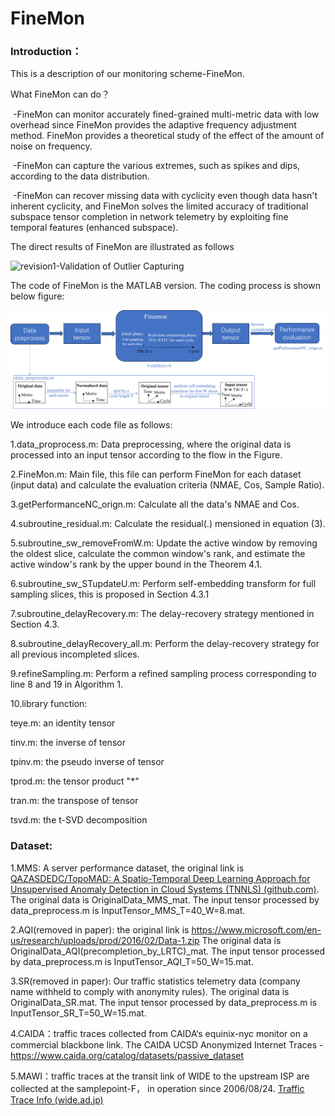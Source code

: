 # FineMon
### Introduction：

This is a description of our monitoring scheme-FineMon. 

What FineMon can do？

​	-FineMon can monitor accurately fined-grained multi-metric data with low overhead since FineMon provides the adaptive frequency adjustment method. FineMon provides a theoretical study of the effect of the amount of noise on frequency.

​	-FineMon can capture the various extremes, such as spikes and dips, according to the data distribution.

​	-FineMon can recover missing data with cyclicity even though data hasn't inherent cyclicity, and FineMon solves the limited accuracy of traditional subspace tensor completion in network telemetry by exploiting fine temporal features (enhanced subspace).

The direct results of FineMon are illustrated as follows

![revision1-Validation of Outlier Capturing](E:\workplace\matlab\multi-metric\current\FineMon_upload\finemon\revision1_Validation_of_Outlier_Capturing.png)

The code of FineMon is the MATLAB version.  The coding process is shown below figure:

![finemon_process](finemon_process.png)

We introduce each code file as follows:

1.data_proprocess.m:  Data preprocessing, where the original data is processed into an input tensor according to the flow in the Figure.

2.FineMon.m:  Main file, this file can perform FineMon for each dataset (input data) and calculate the evaluation criteria (NMAE, Cos, Sample Ratio).

3.getPerformanceNC_orign.m: Calculate all the data's NMAE and Cos.

4.subroutine_residual.m: Calculate the residual(.) mensioned in equation (3).

5.subroutine_sw_removeFromW.m: Update the active window by removing the oldest slice, calculate the common window's rank, and estimate the active window's rank by the upper bound in the Theorem 4.1.

6.subroutine_sw_STupdateU.m: Perform self-embedding transform for full sampling slices, this is proposed in Section 4.3.1

7.subroutine_delayRecovery.m: The delay-recovery strategy mentioned in Section 4.3.

8.subroutine_delayRecovery_all.m: Perform the delay-recovery strategy for all previous incompleted slices.

9.refineSampling.m: Perform a refined sampling process corresponding to line 8 and 19  in Algorithm 1.

10.library function:

teye.m:  an identity tensor

tinv.m: the inverse of tensor

tpinv.m: the pseudo inverse of tensor

tprod.m: the tensor product "*"

tran.m: the transpose of tensor

tsvd.m: the t-SVD decomposition

### Dataset:

1.MMS: A server performance dataset, the original link is [QAZASDEDC/TopoMAD: A Spatio-Temporal Deep Learning Approach for Unsupervised Anomaly Detection in Cloud Systems (TNNLS) (github.com)](https://github.com/QAZASDEDC/TopoMAD).   The original data is OriginalData_MMS_mat. The input tensor processed by data_preprocess.m is InputTensor_MMS_T=40_W=8.mat.

2.AQI(removed in paper):  the original link is https://www.microsoft.com/en-us/research/uploads/prod/2016/02/Data-1.zip  The original data is OriginalData_AQI(precompletion_by_LRTC)_mat. The input tensor processed by data_preprocess.m is InputTensor_AQI_T=50_W=15.mat.

3.SR(removed in paper): Our traffic statistics telemetry data (company name withheld to comply with anonymity rules). The original data is OriginalData_SR.mat. The input tensor processed by data_preprocess.m is InputTensor_SR_T=50_W=15.mat.

4.CAIDA：traffic traces collected from CAIDA‘s equinix-nyc monitor on a commercial blackbone link. The CAIDA UCSD Anonymized Internet Traces - <dates used>
https://www.caida.org/catalog/datasets/passive_dataset

5.MAWI：traffic traces at the transit link of WIDE to the upstream ISP are collected at the samplepoint-F， in operation since 2006/08/24.  [Traffic Trace Info (wide.ad.jp)](http://mawi.wide.ad.jp/mawi/samplepoint-F/2006/200608241400.html)

